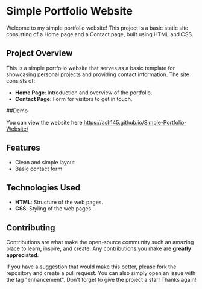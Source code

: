 # Simple Portfolio Website

Welcome to my simple portfolio website! This project is a basic static site consisting of a Home page and a Contact page, built using HTML and CSS.

## Project Overview

This is a simple portfolio website that serves as a basic template for showcasing personal projects and providing contact information. The site consists of:
- **Home Page**: Introduction and overview of the portfolio.
- **Contact Page**: Form for visitors to get in touch.

##Demo

You can view the website here https://ash145.github.io/Simple-Portfolio-Website/

## Features

- Clean and simple layout
- Basic contact form

## Technologies Used

- **HTML**: Structure of the web pages.
- **CSS**: Styling of the web pages.

## Contributing

Contributions are what make the open-source community such an amazing place to learn, inspire, and create. Any contributions you make are **greatly appreciated**.

If you have a suggestion that would make this better, please fork the repository and create a pull request. You can also simply open an issue with the tag "enhancement".
Don't forget to give the project a star! Thanks again!
